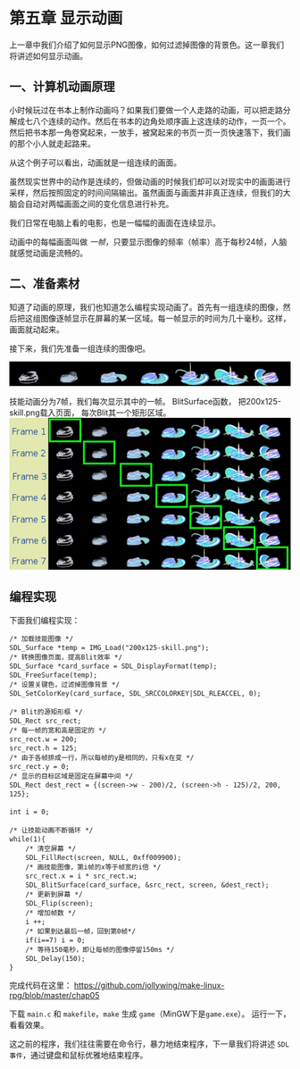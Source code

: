 # 第五章 显示动画 #

上一章中我们介绍了如何显示PNG图像，如何过滤掉图像的背景色。这一章我们将讲述如何显示动画。

## 一、计算机动画原理 ##

小时候玩过在书本上制作动画吗？如果我们要做一个人走路的动画，可以把走路分解成七八个连续的动作。然后在书本的边角处顺序画上这连续的动作，一页一个。然后把书本那一角卷窝起来，一放手，被窝起来的书页一页一页快速落下，我们画的那个小人就走起路来。

从这个例子可以看出，动画就是一组连续的画面。

虽然现实世界中的动作是连续的，但做动画的时候我们却可以对现实中的画面进行采样，然后按照固定的时间间隔输出。虽然画面与画面并非真正连续，但我们的大脑会自动对两幅画面之间的变化信息进行补充。

我们日常在电脑上看的电影，也是一幅幅的画面在连续显示。

动画中的每幅画面叫做 *一帧*，只要显示图像的频率（帧率）高于每秒24帧，人脑就感觉动画是流畅的。

## 二、准备素材 ##

知道了动画的原理，我们也知道怎么编程实现动画了。首先有一组连续的图像，然后把这组图像逐帧显示在屏幕的某一区域。每一帧显示的时间为几十毫秒。这样，画面就动起来。

接下来，我们先准备一组连续的图像吧。

![一组技能效果图](chap05/200x125-skill.png)

技能动画分为7帧，我们每次显示其中的一帧。
BlitSurface函数，
把200x125-skill.png载入页面，
每次Blit其一个矩形区域。
![技能动画7帧显示的内容](chap05/animation-illustration.png)

## 编程实现 ##

下面我们编程实现：

    /* 加载技能图像 */
    SDL_Surface *temp = IMG_Load("200x125-skill.png");
    /* 转换图像页面，提高Blit效率 */
    SDL_Surface *card_surface = SDL_DisplayFormat(temp);
    SDL_FreeSurface(temp);
    /* 设置关键色，过滤掉图像背景 */
    SDL_SetColorKey(card_surface, SDL_SRCCOLORKEY|SDL_RLEACCEL, 0);

    /* Blit的源矩形框 */
    SDL_Rect src_rect;
    /* 每一帧的宽和高是固定的 */
    src_rect.w = 200;
    src_rect.h = 125;
    /* 由于各帧排成一行，所以每帧的y是相同的，只有x在变 */
    src_rect.y = 0;
    /* 显示的目标区域是固定在屏幕中间 */
    SDL_Rect dest_rect = {(screen->w - 200)/2, (screen->h - 125)/2, 200, 125};

    int i = 0;

    /* 让技能动画不断循环 */
    while(1){
        /* 清空屏幕 */
        SDL_FillRect(screen, NULL, 0xff009900);
        /* 画技能图像，第i帧的x等于帧宽的i倍 */
        src_rect.x = i * src_rect.w;
        SDL_BlitSurface(card_surface, &src_rect, screen, &dest_rect);
        /* 更新到屏幕 */
        SDL_Flip(screen);
        /* 增加帧数 */
        i ++;
        /* 如果到达最后一帧，回到第0帧*/
        if(i==7) i = 0;
        /* 等待150毫秒，即让每帧的图像停留150ms */
        SDL_Delay(150);
    }

完成代码在这里：
<https://github.com/jollywing/make-linux-rpg/blob/master/chap05>

下载 `main.c` 和 `makefile`，`make` 生成 `game`（MinGW下是`game.exe`）。
运行一下，看看效果。

这之前的程序，我们往往需要在命令行，暴力地结束程序，下一章我们将讲述 `SDL事件`，通过键盘和鼠标优雅地结束程序。
